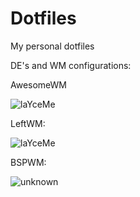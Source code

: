 # Dotfiles
My personal dotfiles

DE's and WM configurations:

AwesomeWM

![laYceMe](https://cdn.discordapp.com/attachments/677257230172684330/917900483321016380/ArchLabs-49-1600x900.png)

LeftWM:

![laYceMe](https://user-images.githubusercontent.com/91397478/147704459-9d12bd1a-5eb3-477b-9d06-c496d55d6680.png)


BSPWM:

![unknown](https://user-images.githubusercontent.com/91397478/147704657-eedfb60b-c2cc-47cc-91f4-36220989c434.png)

